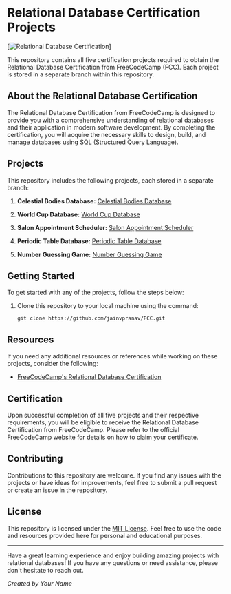# Relational Database Certification Projects

[![Relational Database Certification](https://www.freecodecamp.org/certification/pranavvjain/relational-database-v8)]

This repository contains all five certification projects required to obtain the Relational Database Certification from FreeCodeCamp (FCC). Each project is stored in a separate branch within this repository.

## About the Relational Database Certification

The Relational Database Certification from FreeCodeCamp is designed to provide you with a comprehensive understanding of relational databases and their application in modern software development. By completing the certification, you will acquire the necessary skills to design, build, and manage databases using SQL (Structured Query Language).

## Projects

This repository includes the following projects, each stored in a separate branch:

1. **Celestial Bodies Database:** [Celestial Bodies Database]([https://github.com/jainvpranav/FCC/tree/universe_fcc])

2. **World Cup Database:** [World Cup Database](https://github.com/jainvpranav/FCC/tree/worldcup_fcc)
 
3. **Salon Appointment Scheduler:** [Salon Appointment Scheduler](https://github.com/jainvpranav/FCC/tree/salon_fcc)

4. **Periodic Table Database:** [Periodic Table Database](https://github.com/jainvpranav/FCC/tree/Periodic_table)
  
5. **Number Guessing Game:** [Number Guessing Game](https://github.com/jainvpranav/FCC/tree/Number_guess)
   

## Getting Started

To get started with any of the projects, follow the steps below:

1. Clone this repository to your local machine using the command:

   ```shell
   git clone https://github.com/jainvpranav/FCC.git
   ```


## Resources

If you need any additional resources or references while working on these projects, consider the following:

- [FreeCodeCamp's Relational Database Certification]([https://www.freecodecamp.org/learn/relational-database/])

## Certification

Upon successful completion of all five projects and their respective requirements, you will be eligible to receive the Relational Database Certification from FreeCodeCamp. Please refer to the official FreeCodeCamp website for details on how to claim your certificate.

## Contributing

Contributions to this repository are welcome. If you find any issues with the projects or have ideas for improvements, feel free to submit a pull request or create an issue in the repository.

## License

This repository is licensed under the [MIT License](https://opensource.org/licenses/MIT). Feel free to use the code and resources provided here for personal and educational purposes.

---

Have a great learning experience and enjoy building amazing projects with relational databases! If you have any questions or need assistance, please don't hesitate to reach out.

*Created by Your Name*

